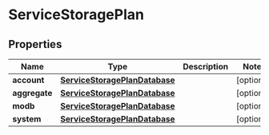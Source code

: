 

# ServiceStoragePlan


## Properties

| Name | Type | Description | Notes |
|------------ | ------------- | ------------- | -------------|
|**account** | [**ServiceStoragePlanDatabase**](ServiceStoragePlanDatabase.md) |  |  [optional] |
|**aggregate** | [**ServiceStoragePlanDatabase**](ServiceStoragePlanDatabase.md) |  |  [optional] |
|**modb** | [**ServiceStoragePlanDatabase**](ServiceStoragePlanDatabase.md) |  |  [optional] |
|**system** | [**ServiceStoragePlanDatabase**](ServiceStoragePlanDatabase.md) |  |  [optional] |



